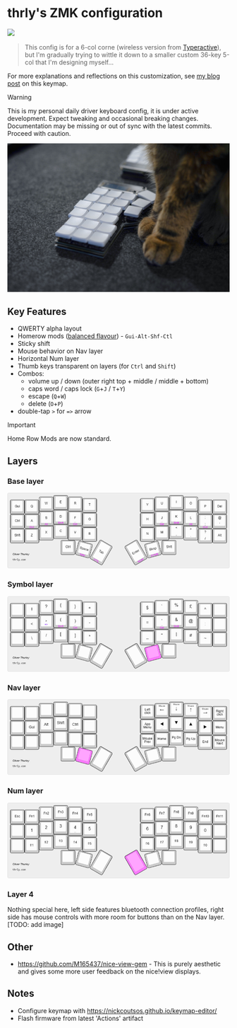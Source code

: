 # thrly's ZMK configuration

![](https://github.com/thrly/thrly-corne-zmk/actions/workflows/build.yml/badge.svg)

> This config is for a 6-col corne (wireless version from [Typeractive](https://typeractive.xyz/)), but I'm gradually trying to wittle it down to a smaller custom 36-key 5-col that I'm designing myself...

For more explanations and reflections on this customization, see [my blog post](https://thrly.com/blog/thoughts-on-customising-a-split-keyboard-layout/) on this keymap.

> [!WARNING]
> This is my personal daily driver keyboard config, it is under active development. Expect tweaking and occasional breaking changes. Documentation may be missing or out of sync with the latest commits. Proceed with caution.

![cat paws and keyboard closeup](./img/cat-corne.jpg)

## Key Features

- QWERTY alpha layout
- Homerow mods ([balanced flavour](https://zmk.dev/docs/keymaps/behaviors/hold-tap#option-3-balanced)) - `Gui-Alt-Shf-Ctl`
- Sticky shift
- Mouse behavior on Nav layer
- Horizontal Num layer
- Thumb keys transparent on layers (for `Ctrl` and `Shift`)
- Combos:
  - volume up / down (outer right top + middle / middle + bottom)
  - caps word / caps lock (`G`+`J` / `T`+`Y`)
  - escape (`Q`+`W`)
  - delete (`O`+`P`)
- double-tap `>` for `=>` arrow
> [!IMPORTANT]
> Home Row Mods are now standard.

## Layers

### Base layer

![Base keymap diagram](./img/corne-base-layer.png)

### Symbol layer

![Symbol keymap diagram](./img/corne-symbol-layer.png)

### Nav layer

![Nav keymap diagram](./img/corne-nav-layer.png)

### Num layer

![Num keymap diagram](./img/corne-num-layer.png)

### Layer 4

Nothing special here, left side features bluetooth connection profiles, right side has mouse controls with more room for buttons than on the Nav layer. \[TODO: add image]

## Other

- https://github.com/M165437/nice-view-gem - This is purely aesthetic and gives some more user feedback on the nice!view displays.

## Notes

- Configure keymap with https://nickcoutsos.github.io/keymap-editor/
- Flash firmware from latest 'Actions' artifact
